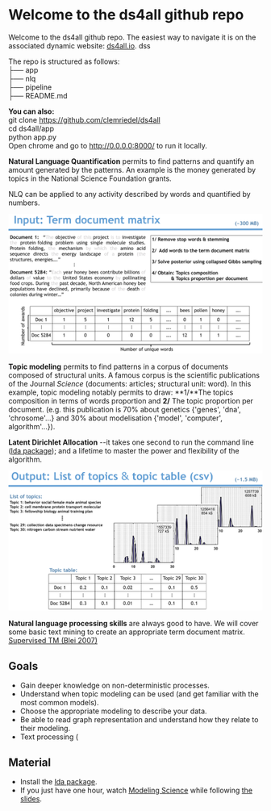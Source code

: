 # Welcome to the ds4all github repo 

Welcome to the ds4all github repo. The easiest way to navigate it is on the associated dynamic website: [ds4all.io](http://54.234.234.146/). dss <br>

The repo is structured as follows: <br>
  ├── app <br>
  ├── nlq <br>
  ├── pipeline <br>
  ├── README.md

**You can also:** <br>
git clone https://github.com/clemriedel/ds4all <br>
cd ds4all/app <br>
python app.py <br>
Open chrome and go to http://0.0.0.0:8000/ to run it locally.



**Natural Language Quantification** permits to find patterns and quantify an amount generated by the patterns. An example is the money generated by topics in the National Science Foundation grants.



NLQ can be applied to any activity described by words and quantified by numbers.

![lda](app/static/input.png)


**Topic modeling** permits to find patterns in a corpus of documents composed of structural units. A famous corpus is the scientific publications of the Journal *Science* (documents: articles; structural unit: word). In this example, topic modeling notably permits to draw: **1/**The topics composition in terms of words proportion and **2/** The topic proportion per document. (e.g. this publication is 70% about genetics {'genes', 'dna', 'chrosome'...} and 30% about modelisation {'model', 'computer', algorithm'...}).

**Latent Dirichlet Allocation** --it takes one second to run the command line ([lda package](https://pypi.python.org/pypi/lda)); and a lifetime to master the power and flexibility of the algorithm.

![lda](app/static/output.png)

**Natural language processing skills** are always good to have. We will cover some basic text mining to create an appropriate term document matrix. [Supervised TM (Blei 2007)](Bilibo/Blei2007_SuperivsedTM.pdf)




## Goals

* Gain deeper knowledge on non-deterministic processes.
* Understand when topic modeling can be used (and get familiar with the most common models).
* Choose the appropriate modeling to describe your data.
* Be able to read graph representation and understand how they relate to their modeling.
* Text processing (


## Material
* Install the [lda package](https://pypi.python.org/pypi/lda).
* If you just have one hour, watch  [Modeling Science](https://pypi.python.org/pypi/lda) while following [the slides](http://www.cs.princeton.edu/~blei/modeling-science.pdf).